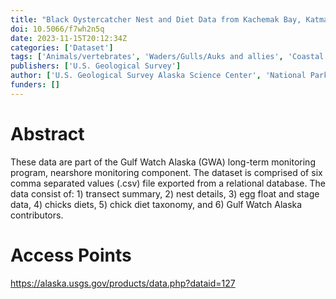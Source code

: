 ```yaml
---
title: "Black Oystercatcher Nest and Diet Data from Kachemak Bay, Katmai National Park and Preserve, Kenai Fjords National Park, and Prince William Sound"
doi: 10.5066/f7wh2n5q
date: 2023-11-15T20:12:34Z
categories: ['Dataset']
tags: ['Animals/vertebrates', 'Waders/Gulls/Auks and allies', 'Coastal habitat', 'Trophic dynamics', 'Marine environment monitoring', 'Spatial distribution', 'Size distribution', 'Aquatic ecosystems', 'Marine environments', 'Ecology', 'Wildlife', 'Macroinvertebrates', 'Coastal ecosystems', 'Marine ecosystems', 'Field inventory and monitoring', 'Field sampling', 'Aquatic biology', 'Community Ecology', 'Black Oystercatcher', 'Shorebirds', 'Productivity', 'Chicks', 'Diets', 'Nearshore ecology']
publishers: ['U.S. Geological Survey']
author: ['U.S. Geological Survey Alaska Science Center', 'National Park Service Southwest Alaska Inventory And Monitoring Network', 'University Of Alaska Fairbanks College Of Fisheries And Ocean Sciences', 'Heather A. Coletti', 'Kimberly A. Kloeker', 'Brian H. Robinson', 'Daniel Esler', 'James L. Bodkin']
funders: []
---
```


# Abstract
These data are part of the Gulf Watch Alaska (GWA) long-term monitoring program, nearshore monitoring component. The dataset is comprised of six comma separated values (.csv) file exported from a relational database. The data consist of: 1) transect summary, 2) nest details, 3) egg float and stage data, 4) chicks diets, 5) chick diet taxonomy, and 6) Gulf Watch Alaska contributors.

# Access Points
https://alaska.usgs.gov/products/data.php?dataid=127